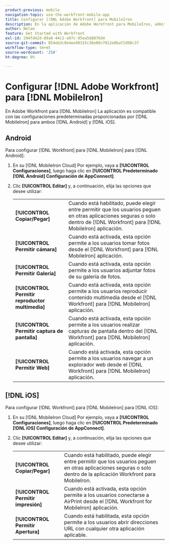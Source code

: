 ```yaml
---
product-previous: mobile
navigation-topic: use-the-workfront-mobile-app
title: Configurar [!DNL Adobe Workfront] para MobileIron
description: En la aplicación de Adobe Workfront para MobileIron, admitimos configuraciones predeterminadas proporcionadas por MobileIron tanto para Android como para iOS.
author: Nolan
feature: Get Started with Workfront
exl-id: 294fd42d-89a8-44c2-a97c-95ea5dd876d4
source-git-commit: 854eb3c0e4ee49315c36e00c7012e0baf2d98c37
workflow-type: tm+mt
source-wordcount: '258'
ht-degree: 0%

---
```


# Configurar [!DNL Adobe Workfront] para [!DNL MobileIron]

En Adobe Workfront para [!DNL MobileIron] La aplicación es compatible con las configuraciones predeterminadas proporcionadas por [!DNL MobileIron] para ambos [!DNL Android] y [!DNL iOS].

## Android

Para configurar [!DNL Workfront] para [!DNL MobileIron] para [!DNL Android]:

1. En su [!DNL MobileIron Cloud] Por ejemplo, vaya a **[!UICONTROL Configuraciones]**, luego haga clic en **[!UICONTROL Predeterminado [!DNL Android] Configuración de AppConnect]**.

1. Clic **[!UICONTROL Editar]** y, a continuación, elija las opciones que desee utilizar:

   <table style="table-layout:auto">
    <tr>
        <td><strong>[!UICONTROL Copiar/Pegar]</strong></td>
        <td>Cuando está habilitado, puede elegir entre permitir que los usuarios peguen en otras aplicaciones seguras o solo dentro de [!DNL Workfront] para [!DNL MobileIron] aplicación.</td>
    </tr>
    <tr>
        <td><strong>[!UICONTROL Permitir cámara]</strong></td>
        <td>Cuando está activada, esta opción permite a los usuarios tomar fotos desde el [!DNL Workfront] para [!DNL MobileIron] aplicación.</td>
    </tr>
    <tr>
        <td><strong>[!UICONTROL Permitir Galería]</strong></td>
        <td>Cuando está activada, esta opción permite a los usuarios adjuntar fotos de su galería de fotos.</td>
    </tr>
    <tr>
        <td><strong>[!UICONTROL Permitir reproductor multimedia]</strong></td>
        <td>Cuando está activada, esta opción permite a los usuarios reproducir contenido multimedia desde el [!DNL Workfront] para [!DNL MobileIron] aplicación.</td>
    </tr>
    <tr>
        <td><strong>[!UICONTROL Permitir captura de pantalla]</strong></td>
        <td>Cuando está activada, esta opción permite a los usuarios realizar capturas de pantalla dentro del [!DNL Workfront] para [!DNL MobileIron] aplicación.</td>
    </tr>
    <tr>
        <td><strong>[!UICONTROL Permitir Web]</strong></td>
        <td>Cuando está activada, esta opción permite a los usuarios navegar a un explorador web desde el [!DNL Workfront] para [!DNL MobileIron] aplicación.</td>
    </tr>
   </table>

## [!DNL iOS]

Para configurar [!DNL Workfront] para [!DNL MobileIron] para [!DNL iOS]:

1. En su [!DNL MobileIron Cloud] Por ejemplo, vaya a **[!UICONTROL Configuraciones]**, luego haga clic en **[!UICONTROL Predeterminado [!DNL iOS] Configuración de AppConnect]**.

1. Clic **[!UICONTROL Editar]** y, a continuación, elija las opciones que desee utilizar:

   <table style="table-layout:auto">
    <tr>
        <td><strong>[!UICONTROL Copiar/Pegar]</strong></td>
        <td>Cuando está habilitado, puede elegir entre permitir que los usuarios peguen en otras aplicaciones seguras o solo dentro de la aplicación Workfront para MobileIron.</td>
    </tr>
    <tr>
        <td><strong>[!UICONTROL Permitir impresión]</strong></td>
        <td>Cuando está activada, esta opción permite a los usuarios conectarse a AirPrint desde el [!DNL Workfront for MobileIron] aplicación.</td>
    </tr>
    <tr>
        <td><strong>[!UICONTROL Permitir Apertura]</strong></td>
        <td>Cuando está habilitada, esta opción permite a los usuarios abrir direcciones URL con cualquier otra aplicación aplicable.</td>
    </tr>
   </table>
